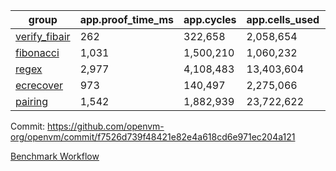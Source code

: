| group | app.proof_time_ms | app.cycles | app.cells_used | leaf.proof_time_ms | leaf.cycles | leaf.cells_used |
| -- | -- | -- | -- | -- | -- | -- |
| [verify_fibair](https://github.com/openvm-org/openvm/blob/benchmark-results/benchmarks-pr/2126/verify_fibair-f7526d739f48421e82e4a618cd6e971ec204a121.md) | 262 |  322,658 |  2,058,654 |- | - | - |
| [fibonacci](https://github.com/openvm-org/openvm/blob/benchmark-results/benchmarks-pr/2126/fibonacci-f7526d739f48421e82e4a618cd6e971ec204a121.md) | 1,031 |  1,500,210 |  1,060,232 |- | - | - |
| [regex](https://github.com/openvm-org/openvm/blob/benchmark-results/benchmarks-pr/2126/regex-f7526d739f48421e82e4a618cd6e971ec204a121.md) | 2,977 |  4,108,483 |  13,403,604 |- | - | - |
| [ecrecover](https://github.com/openvm-org/openvm/blob/benchmark-results/benchmarks-pr/2126/ecrecover-f7526d739f48421e82e4a618cd6e971ec204a121.md) | 973 |  140,497 |  2,275,066 |- | - | - |
| [pairing](https://github.com/openvm-org/openvm/blob/benchmark-results/benchmarks-pr/2126/pairing-f7526d739f48421e82e4a618cd6e971ec204a121.md) | 1,542 |  1,882,939 |  23,722,622 |- | - | - |


Commit: https://github.com/openvm-org/openvm/commit/f7526d739f48421e82e4a618cd6e971ec204a121

[Benchmark Workflow](https://github.com/openvm-org/openvm/actions/runs/17511744485)
